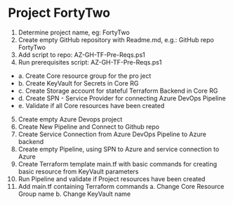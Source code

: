 # Project FortyTwo

01. Determine project name, eg: FortyTwo
02. Create empty GitHub repository with Readme.md, e.g.: GitHub repo FortyTwo
03. Add script to repo: AZ-GH-TF-Pre-Reqs.ps1
04. Run prerequisites script: AZ-GH-TF-Pre-Reqs.ps1
- a. Create Core resource group for the pro ject
- b. Create KeyVault for Secrets in Core RG
- c. Create Storage account for stateful Terraform Backend in Core RG
- d. Create SPN - Service Provider for connecting Azure DevOps Pipeline
- e. Validate if all Core resources have been created
05. Create empty Azure Devops project
06. Create New Pipeline and Connect to Github repo
07. Create Service Connection from Azure DevOps Pipeline to Azure backend
08. Create empty Pipeline, using SPN to Azure and service connection to Azure
09. Create Terraform template main.tf with basic commands for creating basic resource from KeyVault parameters
10. Run Pipeline and validate if Project resources have been created
11. Add main.tf containing Terraform commands
 	a. Change Core Resource Group name 
	b. Change KeyVault name
